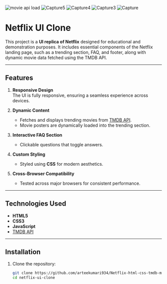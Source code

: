 ![movie api load](https://github.com/user-attachments/assets/3cb80d23-c5e1-4d34-a349-23f16a7263ab)
![Capture5](https://github.com/user-attachments/assets/415f4f1f-9297-4321-a483-9cf4773ba746)
![Capture4](https://github.com/user-attachments/assets/010aeed9-03f6-444c-8740-3e475b35b34f)
![Capture3](https://github.com/user-attachments/assets/219bdb00-4cf9-43c4-a574-b36ac073cb3c)
![Capture](https://github.com/user-attachments/assets/c0995eee-e458-40a7-940b-2047a0444032)
# Netflix UI Clone

This project is a **UI replica of Netflix** designed for educational and demonstration purposes. It includes essential components of the Netflix landing page, such as a trending section, FAQ, and footer, along with dynamic movie data fetched using the TMDB API.

---

## Features

1. **Responsive Design**  
   The UI is fully responsive, ensuring a seamless experience across devices.

2. **Dynamic Content**  
   - Fetches and displays trending movies from [TMDB API](https://www.themoviedb.org/documentation/api).  
   - Movie posters are dynamically loaded into the trending section.

3. **Interactive FAQ Section**  
   - Clickable questions that toggle answers.

4. **Custom Styling**  
   - Styled using **CSS** for modern aesthetics.

5. **Cross-Browser Compatibility**  
   - Tested across major browsers for consistent performance.

---

## Technologies Used

- **HTML5**
- **CSS3**
- **JavaScript**
- [TMDB API](https://www.themoviedb.org/documentation/api)

---

## Installation

1. Clone the repository:
   ```bash
   git clone https://github.com/arteekumari934/Netflix-html-css-tmdb-movies-Apis.git
   cd netflix-ui-clone
